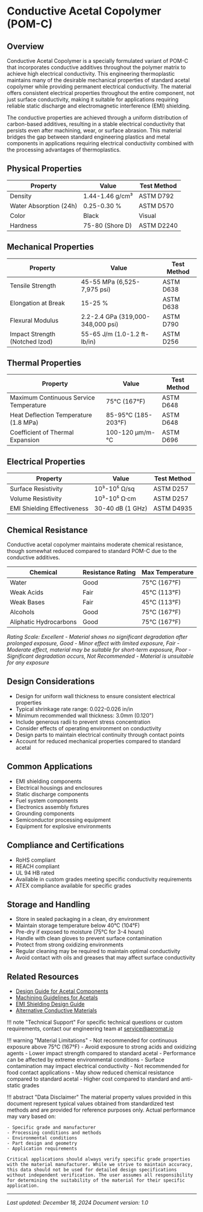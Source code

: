 # Conductive Acetal Copolymer (POM-C)

## Overview
Conductive Acetal Copolymer is a specially formulated variant of POM-C that incorporates conductive additives throughout the polymer matrix to achieve high electrical conductivity. This engineering thermoplastic maintains many of the desirable mechanical properties of standard acetal copolymer while providing permanent electrical conductivity. The material offers consistent electrical properties throughout the entire component, not just surface conductivity, making it suitable for applications requiring reliable static discharge and electromagnetic interference (EMI) shielding.

The conductive properties are achieved through a uniform distribution of carbon-based additives, resulting in a stable electrical conductivity that persists even after machining, wear, or surface abrasion. This material bridges the gap between standard engineering plastics and metal components in applications requiring electrical conductivity combined with the processing advantages of thermoplastics.

## Physical Properties

| Property | Value | Test Method |
|----------|--------|-------------|
| Density | 1.44-1.46 g/cm³ | ASTM D792 |
| Water Absorption (24h) | 0.25-0.30 % | ASTM D570 |
| Color | Black | Visual |
| Hardness | 75-80 (Shore D) | ASTM D2240 |

## Mechanical Properties

| Property | Value | Test Method |
|----------|--------|-------------|
| Tensile Strength | 45-55 MPa (6,525-7,975 psi) | ASTM D638 |
| Elongation at Break | 15-25 % | ASTM D638 |
| Flexural Modulus | 2.2-2.4 GPa (319,000-348,000 psi) | ASTM D790 |
| Impact Strength (Notched Izod) | 55-65 J/m (1.0-1.2 ft-lb/in) | ASTM D256 |

## Thermal Properties

| Property | Value | Test Method |
|----------|--------|-------------|
| Maximum Continuous Service Temperature | 75°C (167°F) | ASTM D648 |
| Heat Deflection Temperature (1.8 MPa) | 85-95°C (185-203°F) | ASTM D648 |
| Coefficient of Thermal Expansion | 100-120 μm/m-°C | ASTM D696 |

## Electrical Properties

| Property | Value | Test Method |
|----------|--------|-------------|
| Surface Resistivity | 10³-10⁵ Ω/sq | ASTM D257 |
| Volume Resistivity | 10³-10⁵ Ω·cm | ASTM D257 |
| EMI Shielding Effectiveness | 30-40 dB (1 GHz) | ASTM D4935 |

## Chemical Resistance
Conductive acetal copolymer maintains moderate chemical resistance, though somewhat reduced compared to standard POM-C due to the conductive additives.

| Chemical | Resistance Rating | Max Temperature |
|----------|------------------|-----------------|
| Water | Good | 75°C (167°F) |
| Weak Acids | Fair | 45°C (113°F) |
| Weak Bases | Fair | 45°C (113°F) |
| Alcohols | Good | 75°C (167°F) |
| Aliphatic Hydrocarbons | Good | 75°C (167°F) |

*Rating Scale: Excellent - Material shows no significant degradation after prolonged exposure, Good - Minor effect with limited exposure, Fair - Moderate effect, material may be suitable for short-term exposure, Poor - Significant degradation occurs, Not Recommended - Material is unsuitable for any exposure*

## Design Considerations
- Design for uniform wall thickness to ensure consistent electrical properties
- Typical shrinkage rate range: 0.022-0.026 in/in
- Minimum recommended wall thickness: 3.0mm (0.120")
- Include generous radii to prevent stress concentration
- Consider effects of operating environment on conductivity
- Design parts to maintain electrical continuity through contact points
- Account for reduced mechanical properties compared to standard acetal

## Common Applications
- EMI shielding components
- Electrical housings and enclosures
- Static discharge components
- Fuel system components
- Electronics assembly fixtures
- Grounding components
- Semiconductor processing equipment
- Equipment for explosive environments

## Compliance and Certifications
- RoHS compliant
- REACH compliant
- UL 94 HB rated
- Available in custom grades meeting specific conductivity requirements
- ATEX compliance available for specific grades

## Storage and Handling
- Store in sealed packaging in a clean, dry environment
- Maintain storage temperature below 40°C (104°F)
- Pre-dry if exposed to moisture (75°C for 3-4 hours)
- Handle with clean gloves to prevent surface contamination
- Protect from strong oxidizing environments
- Regular cleaning may be required to maintain optimal conductivity
- Avoid contact with oils and greases that may affect surface conductivity

## Related Resources
- [Design Guide for Acetal Components](../design-guides/plastic-design.md)
- [Machining Guidelines for Acetals](../machining/plastics.md)
- [EMI Shielding Design Guide](../design-guides/emi-shielding.md)
- [Alternative Conductive Materials](../materials/index.md)

!!! note "Technical Support"
    For specific technical questions or custom requirements, contact our engineering team at service@aeromat.io

!!! warning "Material Limitations"
    - Not recommended for continuous exposure above 75°C (167°F)
    - Avoid exposure to strong acids and oxidizing agents
    - Lower impact strength compared to standard acetal
    - Performance can be affected by extreme environmental conditions
    - Surface contamination may impact electrical conductivity
    - Not recommended for food contact applications
    - May show reduced chemical resistance compared to standard acetal
    - Higher cost compared to standard and anti-static grades

!!! abstract "Data Disclaimer"
    The material property values provided in this document represent typical values obtained from standardized test methods and are provided for reference purposes only. Actual performance may vary based on:
    
    - Specific grade and manufacturer
    - Processing conditions and methods
    - Environmental conditions
    - Part design and geometry
    - Application requirements
    
    Critical applications should always verify specific grade properties with the material manufacturer. While we strive to maintain accuracy, this data should not be used for detailed design specifications without independent verification. The user assumes all responsibility for determining the suitability of the material for their specific application.

---
*Last updated: December 18, 2024*
*Document version: 1.0*
